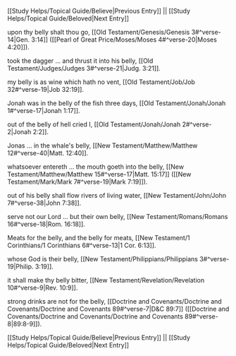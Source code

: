 [[Study Helps/Topical Guide/Believe|Previous Entry]]  ||  [[Study Helps/Topical Guide/Beloved|Next Entry]]

 upon thy belly shalt thou go, [[Old Testament/Genesis/Genesis 3#^verse-14|Gen. 3:14]] ([[Pearl of Great Price/Moses/Moses 4#^verse-20|Moses 4:20]]).

 took the dagger ... and thrust it into his belly, [[Old Testament/Judges/Judges 3#^verse-21|Judg. 3:21]].

 my belly is as wine which hath no vent, [[Old Testament/Job/Job 32#^verse-19|Job 32:19]].

 Jonah was in the belly of the fish three days, [[Old Testament/Jonah/Jonah 1#^verse-17|Jonah 1:17]].

 out of the belly of hell cried I, [[Old Testament/Jonah/Jonah 2#^verse-2|Jonah 2:2]].

 Jonas ... in the whale's belly, [[New Testament/Matthew/Matthew 12#^verse-40|Matt. 12:40]].

 whatsoever entereth ... the mouth goeth into the belly, [[New Testament/Matthew/Matthew 15#^verse-17|Matt. 15:17]] ([[New Testament/Mark/Mark 7#^verse-19|Mark 7:19]]).

 out of his belly shall flow rivers of living water, [[New Testament/John/John 7#^verse-38|John 7:38]].

 serve not our Lord ... but their own belly, [[New Testament/Romans/Romans 16#^verse-18|Rom. 16:18]].

 Meats for the belly, and the belly for meats, [[New Testament/1 Corinthians/1 Corinthians 6#^verse-13|1 Cor. 6:13]].

 whose God is their belly, [[New Testament/Philippians/Philippians 3#^verse-19|Philip. 3:19]].

 it shall make thy belly bitter, [[New Testament/Revelation/Revelation 10#^verse-9|Rev. 10:9]].

 strong drinks are not for the belly, [[Doctrine and Covenants/Doctrine and Covenants/Doctrine and Covenants 89#^verse-7|D&C 89:7]] ([[Doctrine and Covenants/Doctrine and Covenants/Doctrine and Covenants 89#^verse-8|89:8-9]]).

[[Study Helps/Topical Guide/Believe|Previous Entry]]  ||  [[Study Helps/Topical Guide/Beloved|Next Entry]]